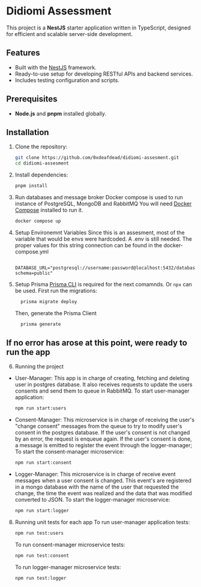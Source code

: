 # Didiomi Assessment

This project is a **NestJS** starter application written in TypeScript, designed for efficient and scalable server-side development.

## Features

- Built with the [NestJS](https://nestjs.com) framework.
- Ready-to-use setup for developing RESTful APIs and backend services.
- Includes testing configuration and scripts.

## Prerequisites

- **Node.js** and **pnpm** installed globally.

## Installation

1. Clone the repository:
   ```bash
   git clone https://github.com/0xdeafdead/didiomi-assesment.git
   cd didiomi-assesment
   ```
2. Install dependencies:
   ```bash
   pnpm install
   ```
3. Run databases and message broker
   Docker compose is used to run instance of PostgreSQL, MongoDB and RabbitMQ
   You will need [Docker Compose](https://docs.docker.com/compose/install/) installed to run it.
   ```bash
   docker compose up
   ```
4. Setup Environemnt Variables
   Since this is an assesment, most of the variable that would be envs were hardcoded. A .env is still needed.
   The proper values for this string connection can be found in the docker-compose.yml
   ```text
     DATABASE_URL="postgresql://username:password@localhost:5432/database_name?schema=public"
   ```
5. Setup Prisma
   [Prisma CLI](https://www.prisma.io/docs/orm/tools/prisma-cli#installation) is required for the next comamnds. Or `npx` can be used.
   First run the migrations:
   ```bash
     prisma migrate deploy
   ```
   Then, generate the Prisma Client
   ```bash
     prisma generate
   ```

## If no error has arose at this point, were ready to run the app

6. Running the project

- User-Manager: This app is in charge of creating, fetching and deleting user in postgres database. It also receives requests to update the users consents and send them to queue in RabbitMQ.
  To start user-manager application:
  ```bash
  npm run start:users
  ```
- Consent-Manager: This microservice is in charge of receiving the user's "change consent" messages from the queue to try to modify user's consent in the postgres database.
  If the user's consent is not changed by an error, the request is enqueue again. If the user's consent is done, a message is emitted to register the event through the logger-manager;
  To start the consent-manager microservice:
  ```bash
  npm run start:consent
  ```
- Logger-Manager: This microservice is in charge of receive event messages when a user consent is changed. This event's are registered in a mongo database with the name of the user that requested the change, the time the event was realized and the data that was modified converted to JSON.
  To start the logger-manager microservice:
  ```bash
  npm run start:logger
  ```

8. Running unit tests for each app
   To run user-manager application tests:
   ```bash
   npm run test:users
   ```
   To run consent-manager microservice tests:
   ```bash
   npm run test:consent
   ```
   To run logger-manager microservice tests:
   ```bash
   npm run test:logger
   ```
